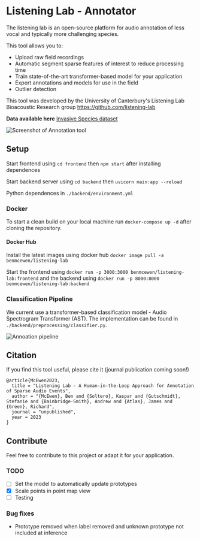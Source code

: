 # Listening Lab - Annotator
The listening lab is an open-source platform for audio annotation of less vocal and typically more challenging species. 

This tool allows you to:
- Upload raw field recordings
- Automatic segment sparse features of interest to reduce processing time
- Train state-of-the-art transformer-based model for your application
- Export annotations and models for use in the field
- Outlier detection

This tool was developed by the University of Canterbury's Listening Lab Bioacoustic Research group <https://github.com/listening-lab> 

**Data available here** [Invasive Species dataset](https://kaggle.com/datasets/0f51f43c1b9340d2180656990e32532a3e87afc8520f153111b6ba39ebcad073)

![Screenshot of Annotation tool](/frontend/src/utils/fieldrecording.png)

## Setup
Start frontend using `cd frontend` then `npm start` after installing dependences

Start backend server using `cd backend` then `uvicorn main:app --reload`

Python dependences in `./backend/environment.yml`

### Docker
To start a clean build on your local machine run `docker-compose up -d` after cloning the repository. 

#### Docker Hub
Install the latest images using docker hub `docker image pull -a benmcewen/listening-lab`

Start the frontend using `docker run -p 3000:3000 benmcewen/listening-lab:frontend` and the backend using `docker run -p 8000:8000 benmcewen/listening-lab:backend`

### Classification Pipeline
We current use a transformer-based classification model - Audio Spectrogram Transformer (AST). The implementation can be found in `./backend/preprocessing/classifier.py`. 

![Annoation pipeline](/frontend/src/utils/pipeline.png)

## Citation
If you find this tool useful, please cite it (journal publication coming soon!)
```
@article{McEwen2023,
  title = "Listening Lab - A Human-in-the-Loop Approach for Annotation of Sparse Audio Events",
  author = "{McEwen}, Ben and {Soltero}, Kaspar and {Gutschmidt}, Stefanie and {Bainbridge-Smith}, Andrew and {Atlas}, James and {Green}, Richard",
  journal = "unpublished",
  year = 2023
}
```

## Contribute
Feel free to contribute to this project or adapt it for your application. 

### TODO
- [ ] Set the model to automatically update prototypes
- [x] Scale points in point map view
- [ ] Testing

### Bug fixes
- Prototype removed when label removed and unknown prototype not included at inference
